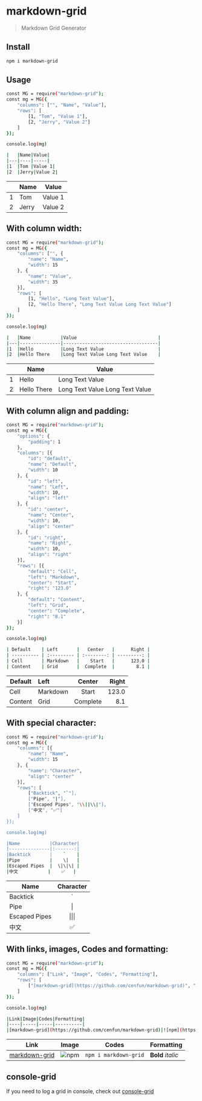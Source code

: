 # markdown-grid
> Markdown Grid Generator

## Install
```sh
npm i markdown-grid
```

## Usage

```sh  
const MG = require("markdown-grid");
const mg = MG({
    "columns": ["", "Name", "Value"],
    "rows": [
        [1, "Tom", "Value 1"],
        [2, "Jerry", "Value 2"]
    ]
});

console.log(mg)  

|   |Name|Value|
|---|----|-----|
|1  |Tom |Value 1|
|2  |Jerry|Value 2|  
```  
|   |Name|Value|
|---|----|-----|
|1  |Tom |Value 1|
|2  |Jerry|Value 2|  
## With column width:  
```sh  
const MG = require("markdown-grid");
const mg = MG({
    "columns": ["", {
        "name": "Name",
        "width": 15
    }, {
        "name": "Value",
        "width": 35
    }],
    "rows": [
        [1, "Hello", "Long Text Value"],
        [2, "Hello There", "Long Text Value Long Text Value"]
    ]
});

console.log(mg)  

|   |Name           |Value                              |
|---|---------------|-----------------------------------|
|1  |Hello          |Long Text Value                    |
|2  |Hello There    |Long Text Value Long Text Value    |  
```  
|   |Name           |Value                              |
|---|---------------|-----------------------------------|
|1  |Hello          |Long Text Value                    |
|2  |Hello There    |Long Text Value Long Text Value    |  
## With column align and padding:  
```sh  
const MG = require("markdown-grid");
const mg = MG({
    "options": {
        "padding": 1
    },
    "columns": [{
        "id": "default",
        "name": "Default",
        "width": 10
    }, {
        "id": "left",
        "name": "Left",
        "width": 10,
        "align": "left"
    }, {
        "id": "center",
        "name": "Center",
        "width": 10,
        "align": "center"
    }, {
        "id": "right",
        "name": "Right",
        "width": 10,
        "align": "right"
    }],
    "rows": [{
        "default": "Cell",
        "left": "Markdown",
        "center": "Start",
        "right": "123.0"
    }, {
        "default": "Content",
        "left": "Grid",
        "center": "Complete",
        "right": "8.1"
    }]
});

console.log(mg)  

| Default    | Left       |   Center   |      Right |
| ---------- | :--------- | :--------: | ---------: |
| Cell       | Markdown   |    Start   |      123.0 |
| Content    | Grid       |  Complete  |        8.1 |  
```  
| Default    | Left       |   Center   |      Right |
| ---------- | :--------- | :--------: | ---------: |
| Cell       | Markdown   |    Start   |      123.0 |
| Content    | Grid       |  Complete  |        8.1 |  
## With special character:  
```sh  
const MG = require("markdown-grid");
const mg = MG({
    "columns": [{
        "name": "Name",
        "width": 15
    }, {
        "name": "Character",
        "align": "center"
    }],
    "rows": [
        ["Backtick", "`"],
        ["Pipe", "|"],
        ["Escaped Pipes", "\\||\\|"],
        ["中文", "✅"]
    ]
});

console.log(mg)  

|Name           |Character|
|---------------|:-------:|
|Backtick       |    `    |
|Pipe           |    \|   |
|Escaped Pipes  |  \|\|\| |
|中文           |    ✅   |  
```  
|Name           |Character|
|---------------|:-------:|
|Backtick       |    `    |
|Pipe           |    \|   |
|Escaped Pipes  |  \|\|\| |
|中文           |    ✅   |  
## With links, images, Codes and formatting:  
```sh  
const MG = require("markdown-grid");
const mg = MG({
    "columns": ["Link", "Image", "Codes", "Formatting"],
    "rows": [
        ["[markdown-grid](https://github.com/cenfun/markdown-grid)", "![npm](https://badgen.net/npm/v/markdown-grid)", "`npm i markdown-grid`", "**Bold** *italic*"]
    ]
});

console.log(mg)  

|Link|Image|Codes|Formatting|
|----|-----|-----|----------|
|[markdown-grid](https://github.com/cenfun/markdown-grid)|![npm](https://badgen.net/npm/v/markdown-grid)|`npm i markdown-grid`|**Bold** *italic*|  
```  
|Link|Image|Codes|Formatting|
|----|-----|-----|----------|
|[markdown-grid](https://github.com/cenfun/markdown-grid)|![npm](https://badgen.net/npm/v/markdown-grid)|`npm i markdown-grid`|**Bold** *italic*|


## console-grid
If you need to log a grid in console, check out [console-grid](https://github.com/cenfun/console-grid)